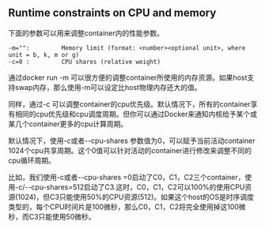 
## Runtime constraints on CPU and memory



下面的参数可以用来调整container内的性能参数。

	-m="":         Memory limit (format: <number><optional unit>, where unit = b, k, m or g)
    -c=0 :         CPU shares (relative weight)

通过docker run -m 可以很方便的调整container所使用的内存资源。如果host支持swap内存，那么使用-m可以设定比host物理内存还大的值。

同样，通过-c 可以调整container的cpu优先级。默认情况下，所有的container享有相同的cpu优先级和cpu调度周期。但你可以通过Docker来通知内核给予某个或某几个container更多的cpu计算周期。

默认情况下，使用-c或者--cpu-shares 参数值为0，可以赋予当前活动container 1024个cpu共享周期。这个0值可以针对活动的container进行修改来调整不同的cpu循环周期。

比如，我们使用-c或者--cpu-shares =0启动了C0，C1，C2三个container，使用-c/--cpu-shares=512启动了C3.这时，C0，C1，C2可以100%的使用CPU资源(1024)，但C3只能使用50%的CPU资源(512)。如果这个host的OS是时序调度类型的，每个CPU时间片是100微秒，那么C0，C1，C2将完全使用掉这100微秒，而C3只能使用50微秒。
